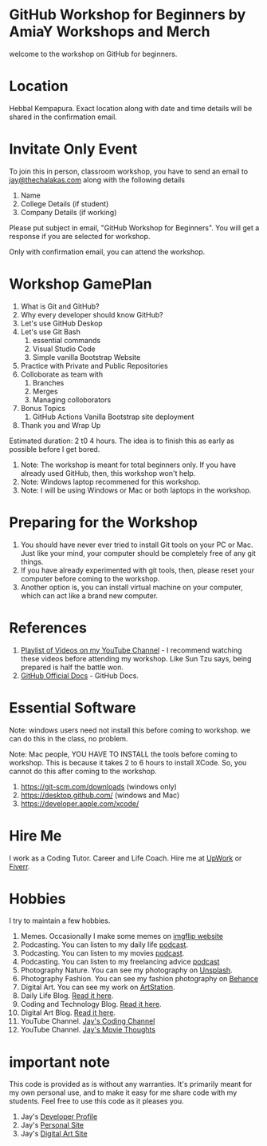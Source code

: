 # GitHub Workshop for Beginners by AmiaY Workshops and Merch

welcome to the workshop on GitHub for beginners.

# Location

Hebbal Kempapura. Exact location along with date and time details will be shared in the confirmation email. 

# Invitate Only Event

To join this in person, classroom workshop, you have to send an email to jay@thechalakas.com along with the following details

1. Name
1. College Details (if student)
1. Company Details (if working)

Please put subject in email, "GitHub Workshop for Beginners". You will get a response if you are selected for workshop. 

Only with confirmation email, you can attend the workshop. 

# Workshop GamePlan

1. What is Git and GitHub?
1. Why every developer should know GitHub?
1. Let's use GitHub Deskop
1. Let's use Git Bash
    1. essential commands
    1. Visual Studio Code
    1. Simple vanilla Bootstrap Website
1. Practice with Private and Public Repositories
1. Colloborate as team with
    1. Branches
    1. Merges
    1. Managing colloborators
1. Bonus Topics
    1. GitHub Actions Vanilla Bootstrap site deployment
1. Thank you and Wrap Up

Estimated duration: 2 t0 4 hours. The idea is to finish this as early as possible before I get bored. 

1. Note: The workshop is meant for total beginners only. If you have already used GitHub, then, this workshop won't help. 
1. Note: Windows laptop recommened for this workshop. 
1. Note: I will be using Windows or Mac or both laptops in the workshop.

# Preparing for the Workshop

1. You should have never ever tried to install Git tools on your PC or Mac. Just like your mind, your computer should be completely free of any git things. 
1. If you have already experimented with git tools, then, please reset your computer before coming to the workshop.
1. Another option is, you can install virtual machine on your computer, which can act like a brand new computer. 

# References

1. [Playlist of Videos on my YouTube Channel](https://www.youtube.com/playlist?list=PL7SHzFbuSdW0LWKYOOMPVzVVCa_BtnuZb) - I recommend watching these videos before attending my workshop. Like Sun Tzu says, being prepared is half the battle won. 
1. [GitHub Official Docs](https://docs.github.com/en) - GitHub Docs. 

# Essential Software 

Note: windows users need not install this before coming to workshop. we can do this in the class, no problem.

Note: Mac people, YOU HAVE TO INSTALL the tools before coming to workshop. This is because it takes 2 to 6 hours to install XCode. So, you cannot do this after coming to the workshop. 

1. https://git-scm.com/downloads (windows only)
1. https://desktop.github.com/ (windows and Mac)
1. https://developer.apple.com/xcode/ 

# Hire Me

I work as a Coding Tutor. Career and Life Coach. Hire me at [UpWork](https://www.upwork.com/fl/vijayasimhabr) or [Fiverr](https://www.fiverr.com/jay_codeguy). 

# Hobbies

I try to maintain a few hobbies.

1. Memes. Occasionally I make some memes on [imgflip website](https://imgflip.com/user/codingtutorjay)
1. Podcasting. You can listen to my daily life [podcast](https://stories.thechalakas.com/listen-to-podcast/).
1. Podcasting. You can listen to my movies [podcast](https://sandkdesignstudio.in/jays-movie-podcast/).
1. Podcasting. You can listen to my freelancing advice [podcast](https://freelancingstories.substack.com/)
1. Photography Nature. You can see my photography on [Unsplash](https://unsplash.com/@jay_neeruhaaku).
1. Photography Fashion. You can see my fashion photography on [Behance](https://www.behance.net/vijayasimhabr)
1. Digital Art. You can see my work on [ArtStation](https://www.artstation.com/jay_kalenildana).
1. Daily Life Blog. [Read it here](https://medium.com/the-sanguine-tech-trainer).
1. Coding and Technology Blog. [Read it here](https://medium.com/projectwt).
1. Digital Art Blog. [Read it here](https://medium.com/random-pink-hula).
1. YouTube Channel. [Jay's Coding Channel](https://www.youtube.com/channel/UCJJVulg4J7POMdX0veuacXw/)
1. YouTube Channel. [Jay's Movie Thoughts](https://www.youtube.com/channel/UCQbiE3FFa6FIHKqJ7CRvKaA/)

# important note 

This code is provided as is without any warranties. It's primarily meant for my own personal use, and to make it easy for me share code with my students. Feel free to use this code as it pleases you.

1. Jay's [Developer Profile](https://jay-study-nildana.github.io/developerprofile)
1. Jay's [Personal Site](https://stories.thechalakas.com/)
1. Jay's [Digital Art Site](https://sandkdesignstudio.in/)
